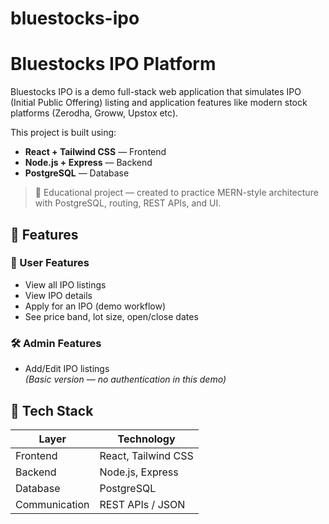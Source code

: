 # bluestocks-ipo
# Bluestocks IPO Platform

Bluestocks IPO is a demo full-stack web application that simulates IPO (Initial Public Offering) listing and application features like modern stock platforms (Zerodha, Groww, Upstox etc).

This project is built using:

- **React + Tailwind CSS** — Frontend
- **Node.js + Express** — Backend
- **PostgreSQL** — Database

> 🚀 Educational project — created to practice MERN-style architecture with PostgreSQL, routing, REST APIs, and UI.



## 📌 Features

### 👤 User Features
- View all IPO listings
- View IPO details
- Apply for an IPO (demo workflow)
- See price band, lot size, open/close dates

### 🛠 Admin Features
- Add/Edit IPO listings  
*(Basic version — no authentication in this demo)*



## 🧠 Tech Stack

| Layer | Technology |
|-------|-----------|
| Frontend | React, Tailwind CSS |
| Backend | Node.js, Express |
| Database | PostgreSQL |
| Communication | REST APIs / JSON |


